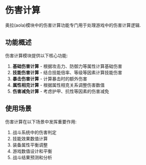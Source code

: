# 伤害计算

奥拉(aola)模块中的伤害计算功能专门用于处理游戏中的伤害计算逻辑.

## 功能概述

伤害计算模块提供以下核心功能:

1. **基础伤害计算** - 根据攻击力、防御力等属性计算基础伤害
2. **技能伤害计算** - 结合技能倍率、等级等因素计算技能伤害
3. **暴击伤害计算** - 计算暴击时的额外伤害
4. **属性相克计算** - 根据属性相克关系调整伤害数值
5. **伤害减免计算** - 考虑护甲、抗性等因素的伤害减免

## 使用场景

伤害计算在以下场景中发挥重要作用:

1. 战斗系统中的伤害判定
2. 技能效果数值计算
3. 装备属性平衡调整
4. 游戏数值设计和平衡
5. 战斗结果预测和分析
